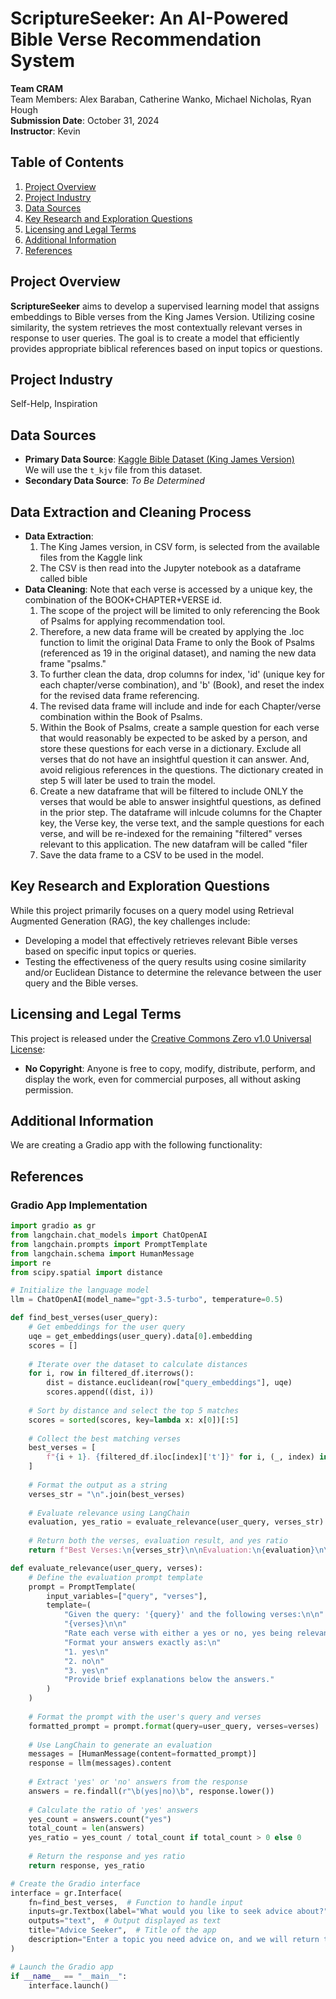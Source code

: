 # ScriptureSeeker: An AI-Powered Bible Verse Recommendation System

**Team CRAM**  
Team Members: Alex Baraban, Catherine Wanko, Michael Nicholas, Ryan Hough  
**Submission Date**: October 31, 2024  
**Instructor**: Kevin  

## Table of Contents

1. [Project Overview](#project-overview)
2. [Project Industry](#project-industry)
3. [Data Sources](#data-sources)
4. [Key Research and Exploration Questions](#key-research-and-exploration-questions)
5. [Licensing and Legal Terms](#licensing-and-legal-terms)
6. [Additional Information](#additional-information)
7. [References](#references)

## Project Overview

**ScriptureSeeker** aims to develop a supervised learning model that assigns embeddings to Bible verses from the King James Version. Utilizing cosine similarity, the system retrieves the most contextually relevant verses in response to user queries. The goal is to create a model that efficiently provides appropriate biblical references based on input topics or questions.

## Project Industry

Self-Help, Inspiration

## Data Sources

- **Primary Data Source**: [Kaggle Bible Dataset (King James Version)](https://www.kaggle.com/datasets/oswinrh/bible)  
  We will use the `t_kjv` file from this dataset.
- **Secondary Data Source**: *To Be Determined*

## Data Extraction and Cleaning Process

- **Data Extraction**: 
    1. The King James version, in CSV form, is selected from the available files from the Kaggle link
    2. The CSV is then read into the Jupyter notebook as a dataframe called bible
- **Data Cleaning**: Note that each verse is accessed by a unique key, the combination of the BOOK+CHAPTER+VERSE id.
    1. The scope of the project will be limited to only referencing the Book of Psalms for applying recommendation tool.   
    2. Therefore, a new data frame will be created by applying the .loc function to limit the original Data Frame to only the Book of Psalms (referenced as 19 in the original dataset), and naming the new data frame "psalms."
    3. To further clean the data, drop columns for index, 'id' (unique key for each chapter/verse combination), and 'b' (Book), and reset the index for the revised data frame referencing.
    4. The revised data frame will include and inde for each Chapter/verse combination within the Book of Psalms.
    5. Within the Book of Psalms, create a sample question for each verse that would reasonably be expected to be asked by a person, and store these questions for each verse in a dictionary.  Exclude all verses that do not have an insightful question it can answer.  And, avoid religious references in the questions.  The dictionary created in step 5 will later be used to train the model. 
    6. Create a new dataframe that will be filtered to include ONLY the verses that would be able to answer insightful questions, as defined in the prior step.  The dataframe will inlcude columns for the Chapter key, the Verse key, the verse text, and the sample questions for each verse, and will be re-indexed for the remaining "filtered" verses relevant to this application.  The new datafram will be called "filer
    7. Save the data frame to a CSV to be used in the model.

## Key Research and Exploration Questions

While this project primarily focuses on a query model using Retrieval Augmented Generation (RAG), the key challenges include:

- Developing a model that effectively retrieves relevant Bible verses based on specific input topics or queries.
- Testing the effectiveness of the query results using cosine similarity and/or Euclidean Distance to determine the relevance between the user query and the Bible verses.

## Licensing and Legal Terms

This project is released under the [Creative Commons Zero v1.0 Universal License](https://creativecommons.org/publicdomain/zero/1.0/legalcode.en#copyright):

- **No Copyright**: Anyone is free to copy, modify, distribute, perform, and display the work, even for commercial purposes, all without asking permission.

## Additional Information

We are creating a Gradio app with the following functionality:

## References


### Gradio App Implementation

```python
import gradio as gr
from langchain.chat_models import ChatOpenAI
from langchain.prompts import PromptTemplate
from langchain.schema import HumanMessage
import re
from scipy.spatial import distance

# Initialize the language model
llm = ChatOpenAI(model_name="gpt-3.5-turbo", temperature=0.5)

def find_best_verses(user_query):
    # Get embeddings for the user query
    uqe = get_embeddings(user_query).data[0].embedding
    scores = []
    
    # Iterate over the dataset to calculate distances
    for i, row in filtered_df.iterrows():
        dist = distance.euclidean(row["query_embeddings"], uqe)
        scores.append((dist, i))
    
    # Sort by distance and select the top 5 matches
    scores = sorted(scores, key=lambda x: x[0])[:5]
    
    # Collect the best matching verses
    best_verses = [
        f"{i + 1}. {filtered_df.iloc[index]['t']}" for i, (_, index) in enumerate(scores)
    ]
    
    # Format the output as a string
    verses_str = "\n".join(best_verses)
    
    # Evaluate relevance using LangChain
    evaluation, yes_ratio = evaluate_relevance(user_query, verses_str)
    
    # Return both the verses, evaluation result, and yes ratio
    return f"Best Verses:\n{verses_str}\n\nEvaluation:\n{evaluation}\n\nYes Ratio: {yes_ratio:.2%}"

def evaluate_relevance(user_query, verses):
    # Define the evaluation prompt template
    prompt = PromptTemplate(
        input_variables=["query", "verses"],
        template=(
            "Given the query: '{query}' and the following verses:\n\n"
            "{verses}\n\n"
            "Rate each verse with either a yes or no, yes being relevant advice and no being irrelevant advice to the query. Also give a brief explanation why you chose your answer."
            "Format your answers exactly as:\n"
            "1. yes\n"
            "2. no\n"
            "3. yes\n"
            "Provide brief explanations below the answers."
        )
    )
    
    # Format the prompt with the user's query and verses
    formatted_prompt = prompt.format(query=user_query, verses=verses)
    
    # Use LangChain to generate an evaluation
    messages = [HumanMessage(content=formatted_prompt)]
    response = llm(messages).content
    
    # Extract 'yes' or 'no' answers from the response
    answers = re.findall(r"\b(yes|no)\b", response.lower())
    
    # Calculate the ratio of 'yes' answers
    yes_count = answers.count("yes")
    total_count = len(answers)
    yes_ratio = yes_count / total_count if total_count > 0 else 0
    
    # Return the response and yes ratio
    return response, yes_ratio

# Create the Gradio interface
interface = gr.Interface(
    fn=find_best_verses,  # Function to handle input
    inputs=gr.Textbox(label="What would you like to seek advice about?"),  # Input box
    outputs="text",  # Output displayed as text
    title="Advice Seeker",  # Title of the app
    description="Enter a topic you need advice on, and we will return the top 5 Bible verses to help you with your problems."  # Brief description
)

# Launch the Gradio app
if __name__ == "__main__":
    interface.launch()  